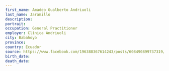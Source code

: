 ```yaml
---
first_name: Amadeo Gualberto Andriuoli
last_name: Jaramillo
description: 
portrait: 
occupation: General Practitioner
employer: Clínica Andriuoli
city: Babahoyo
province: 
country: Ecuador
source: https://www.facebook.com/196388367614243/posts/608490899737319/
birth_date: 
death_date: 
---
```


